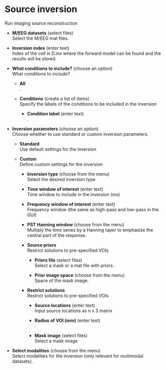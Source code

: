 # Source inversion  
Run imaging source reconstruction

* **M/EEG datasets** (select files)  
Select the M/EEG mat files.

* **Inversion index** (enter text)  
Index of the cell in D.inv where the forward model can be found and the results will be stored.

* **What conditions to include?** (choose an option)  
What conditions to include?

    * **All**   
    .

    * **Conditions** (create a list of items)  
    Specify the labels of the conditions to be included in the inversion

        * **Condition label** (enter text)  
        .

* **Inversion parameters** (choose an option)  
Choose whether to use standard or custom inversion parameters.

    * **Standard**   
    Use default settings for the inversion

    * **Custom**   
    Define custom settings for the inversion

        * **Inversion type** (choose from the menu)  
        Select the desired inversion type

        * **Time window of interest** (enter text)  
        Time window to include in the inversion (ms)

        * **Frequency window of interest** (enter text)  
        Frequency window (the same as high-pass and low-pass in the GUI)

        * **PST Hanning window** (choose from the menu)  
        Multiply the time series by a Hanning taper to emphasize the central part of the response.

        * **Source priors**   
        Restrict solutions to pre-specified VOIs

            * **Priors file** (select files)  
            Select a mask or a mat file with priors.

            * **Prior image space** (choose from the menu)  
            Space of the mask image.

        * **Restrict solutions**   
        Restrict solutions to pre-specified VOIs

            * **Source locations** (enter text)  
            Input source locations as n x 3 matrix

            * **Radius of VOI (mm)** (enter text)  
            .

            * **Mask image** (select files)  
            Select a mask image

* **Select modalities** (choose from the menu)  
Select modalities for the inversion (only relevant for multimodal datasets).
